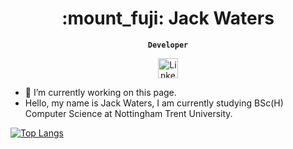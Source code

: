 <h1 align="center">:mount_fuji: Jack Waters</h1>

**<p align="center">`Developer`</p>**

<!-- Social icons section -->
<p align="center">
    <a href="https://www.linkedin.com/in/jack-waters02"><img width="32px" alt="LinkedIn" title="LinkedIn" src="https://cdn.jsdelivr.net/npm/simple-icons@v11/icons/linkedin.svg"/></a>    
</p>

- 🌱 I’m currently working on this page.
- Hello, my name is Jack Waters, I am currently studying BSc(H) Computer Science at Nottingham Trent University.

[![Top Langs](https://github-readme-stats-watkkus-projects.vercel.app/api/top-langs/?username=watkku&hide=jupyter%20notebook&theme=tokyonight)](https://github.com/watkku/github-readme-stats)
